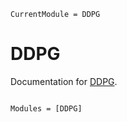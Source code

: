 ```@meta
CurrentModule = DDPG
```

# DDPG

Documentation for [DDPG](https://github.com/SvenDuve/DDPG.jl).

```@index
```

```@autodocs
Modules = [DDPG]
```
